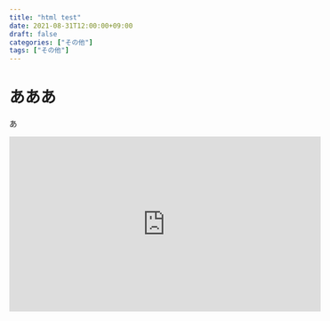 ```yaml
---
title: "html test"
date: 2021-08-31T12:00:00+09:00
draft: false
categories: ["その他"]
tags: ["その他"]
---
```


# あああ
あ
<iframe width="560" height="315" src="https://www.youtube.com/embed/lOM6s8NUf5Q" title="YouTube video player" frameborder="0" allow="accelerometer; autoplay; clipboard-write; encrypted-media; gyroscope; picture-in-picture" allowfullscreen></iframe>
